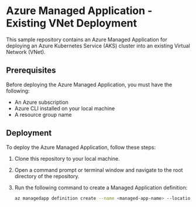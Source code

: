 # Azure Managed Application - Existing VNet Deployment

This sample repository contains an Azure Managed Application for deploying an Azure Kubernetes Service (AKS) cluster into an existing Virtual Network (VNet).

## Prerequisites

Before deploying the Azure Managed Application, you must have the following:

- An Azure subscription
- Azure CLI installed on your local machine
- A resource group name

## Deployment

To deploy the Azure Managed Application, follow these steps:

1. Clone this repository to your local machine.
2. Open a command prompt or terminal window and navigate to the root directory of the repository.
3. Run the following command to create a Managed Application definition:

   ```bash
   az managedapp definition create --name <managed-app-name> --location <location> --resource-group <resource-group-name> --lock-level ReadOnly --display-name <display-name> --description <description> --authorizations <authorizations> --package-file-uri <package-file-uri>
   ```
